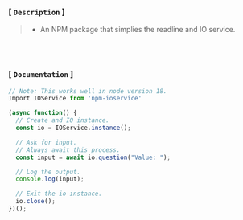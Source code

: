 ### [ `Description` ]

> - An NPM package that simplies the readline and IO service.

<br />
<br />

### [ `Documentation` ]

```typescript
// Note: This works well in node version 18.
Import IOService from 'npm-ioservice'

(async function() {
  // Create and IO instance.
  const io = IOService.instance();

  // Ask for input.
  // Always await this process.
  const input = await io.question("Value: ");

  // Log the output.
  console.log(input);

  // Exit the io instance.
  io.close();
})();
```
